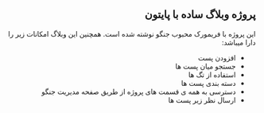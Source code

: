 <!DOCTYPE html>
<html>
<head>
<title>Page Title</title>
</head>
<body>

<h2 dir='rtl'> پروژه وبلاگ ساده با پایتون </h2>
<p dir='rtl'> این پروژه با فریمورک محبوب جنگو نوشته شده است. همچنین این وبلاگ امکانات زیر را دارا میباشد: </p>
<ul dir='rtl'>
	<li> افزودن پست </li>
	<li> جستجو میان پست ها </li>
	<li> استفاده از تگ ها </li>
	<li> دسته بندی پست ها </li>
	<li> دسترسی به همه ی قسمت های پروژه از طریق صفحه مدیریت جنگو </li>
	<li>  ارسال نظر زیر پست ها </li>
	<!-- li>   </li>
	<li>   </li>
	<li>   </li>
	<li>   </li>
	<li>   </li>
	<li>   </li -->
	
</ul>
<img scr='C:/Users/Mohammad/Desktop/1.jpg'>
</body>
</html>
